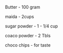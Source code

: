 Butter - 100 gram

maida - 2cups

sugar powder - 1 - 1/4 cup

coaco powder - 2 Tbls

choco chips - for taste